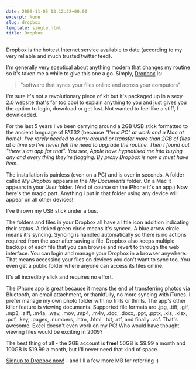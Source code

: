 ```yaml
---
date: 2009-11-05 13:12:22+00:00
excerpt: None
slug: dropbox
template: single.html
title: Dropbox
---
```


Dropbox is the hottest Internet service available to date (according to my very reliable and much trusted twitter feed).

I'm generally very sceptical about anything modern that changes my routine so it's taken me a while to give this one a go. Simply, [Dropbox](https://www.getdropbox.com/referrals/NTI4MDcyMTc5) is:

> "software that syncs your files online and across your computers"

I'm sure it's not a revolutionary piece of kit but it's packaged up in a sexy 2.0 website that's far too cool to explain anything to you and just gives you the option to login, download or get lost. Not wanted to feel like a stiff, I downloaded.

For the last 5 years I've been carrying around a 2GB USB stick formatted to the ancient language of FAT32 (because _"_I'm a PC" at work and a Mac at home). I've rarely needed to carry around or transfer more than 2GB of files at a time so I've never felt the need to upgrade the routine. Then I found out _"there's an app for that"_. You see, Apple have hypnotised me into buying any and every thing they're flogging. By proxy Dropbox is now a must have item.__

The installation is painless (even on a PC) and is over in seconds. A folder called _My Dropbox_ appears in the _My Documents_ folder. On a Mac it appears in your _User_ folder. (And of course on the iPhone it's an app.) Now here's the magic part. Anything I put in that folder using any device will appear on all other devices!

I've thrown my USB stick under a bus.

The folders and files in your Dropbox all have a little icon addition indicating their status. A ticked green circle means it's synced. A blue arrow circle means it's syncing. Syncing is handled automatically so there is no actions required from the user after saving a file. Dropbox also keeps multiple backups of each file that you can browse and revert to through the web interface. You can login and manage your Dropbox in a browser anywhere. That means accessing your files on devices you don't want to sync too. You even get a public folder where anyone can access its files online.

It's all incredibly slick and requires no effort.

The iPhone app is great because it means the end of transferring photos via Bluetooth, an email attachment, or thankfully, no more syncing with iTunes. I prefer manage my own photo folder with no frills or thrills. The app's other killer feature is viewing documents. Supported file formats are .jpg, .tiff, .gif, .mp3, .aiff, .m4a, .wav, .mov, .mp4, .m4v, .doc, .docx, .ppt, .pptx, .xls, .xlsx, .pdf, .key, .pages, .numbers, .htm, .html, .txt, .rtf, and finally .vcf. That's awesome. Excel doesn't even work on my PC! Who would have thought viewing files would be exciting in 2009?

The best thing of all - the 2GB account is **free**! 50GB is $9.99 a month and 100GB is $19.99 a month, but I'll never need that kind of space.

[Signup to Dropbox now!](https://www.getdropbox.com/referrals/NTI4MDcyMTc5) - and I'll a few more MB for referring :)
